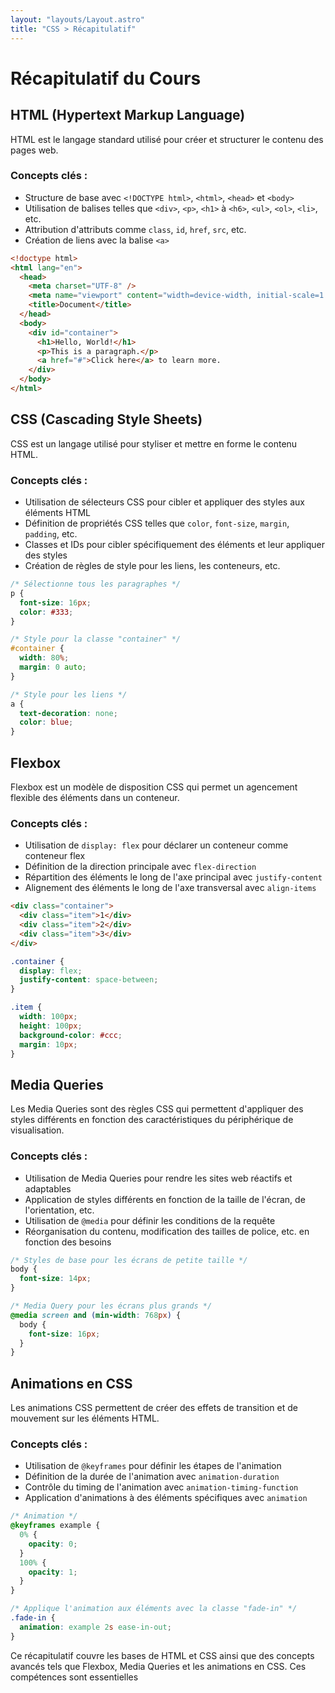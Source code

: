 ```yaml
---
layout: "layouts/Layout.astro"
title: "CSS > Récapitulatif"
---
```


# Récapitulatif du Cours

## HTML (Hypertext Markup Language)

HTML est le langage standard utilisé pour créer et structurer le contenu des pages web.

### Concepts clés :

- Structure de base avec `<!DOCTYPE html>`, `<html>`, `<head>` et `<body>`
- Utilisation de balises telles que `<div>`, `<p>`, `<h1>` à `<h6>`, `<ul>`, `<ol>`, `<li>`, etc.
- Attribution d'attributs comme `class`, `id`, `href`, `src`, etc.
- Création de liens avec la balise `<a>`

```html
<!doctype html>
<html lang="en">
  <head>
    <meta charset="UTF-8" />
    <meta name="viewport" content="width=device-width, initial-scale=1.0" />
    <title>Document</title>
  </head>
  <body>
    <div id="container">
      <h1>Hello, World!</h1>
      <p>This is a paragraph.</p>
      <a href="#">Click here</a> to learn more.
    </div>
  </body>
</html>
```

## CSS (Cascading Style Sheets)

CSS est un langage utilisé pour styliser et mettre en forme le contenu HTML.

### Concepts clés :

- Utilisation de sélecteurs CSS pour cibler et appliquer des styles aux éléments HTML
- Définition de propriétés CSS telles que `color`, `font-size`, `margin`, `padding`, etc.
- Classes et IDs pour cibler spécifiquement des éléments et leur appliquer des styles
- Création de règles de style pour les liens, les conteneurs, etc.

```css
/* Sélectionne tous les paragraphes */
p {
  font-size: 16px;
  color: #333;
}

/* Style pour la classe "container" */
#container {
  width: 80%;
  margin: 0 auto;
}

/* Style pour les liens */
a {
  text-decoration: none;
  color: blue;
}
```

## Flexbox

Flexbox est un modèle de disposition CSS qui permet un agencement flexible des éléments dans un conteneur.

### Concepts clés :

- Utilisation de `display: flex` pour déclarer un conteneur comme conteneur flex
- Définition de la direction principale avec `flex-direction`
- Répartition des éléments le long de l'axe principal avec `justify-content`
- Alignement des éléments le long de l'axe transversal avec `align-items`

```html
<div class="container">
  <div class="item">1</div>
  <div class="item">2</div>
  <div class="item">3</div>
</div>
```

```css
.container {
  display: flex;
  justify-content: space-between;
}

.item {
  width: 100px;
  height: 100px;
  background-color: #ccc;
  margin: 10px;
}
```

## Media Queries

Les Media Queries sont des règles CSS qui permettent d'appliquer des styles différents en fonction des caractéristiques du périphérique de visualisation.

### Concepts clés :

- Utilisation de Media Queries pour rendre les sites web réactifs et adaptables
- Application de styles différents en fonction de la taille de l'écran, de l'orientation, etc.
- Utilisation de `@media` pour définir les conditions de la requête
- Réorganisation du contenu, modification des tailles de police, etc. en fonction des besoins

```css
/* Styles de base pour les écrans de petite taille */
body {
  font-size: 14px;
}

/* Media Query pour les écrans plus grands */
@media screen and (min-width: 768px) {
  body {
    font-size: 16px;
  }
}
```

## Animations en CSS

Les animations CSS permettent de créer des effets de transition et de mouvement sur les éléments HTML.

### Concepts clés :

- Utilisation de `@keyframes` pour définir les étapes de l'animation
- Définition de la durée de l'animation avec `animation-duration`
- Contrôle du timing de l'animation avec `animation-timing-function`
- Application d'animations à des éléments spécifiques avec `animation`

```css
/* Animation */
@keyframes example {
  0% {
    opacity: 0;
  }
  100% {
    opacity: 1;
  }
}

/* Applique l'animation aux éléments avec la classe "fade-in" */
.fade-in {
  animation: example 2s ease-in-out;
}
```

Ce récapitulatif couvre les bases de HTML et CSS ainsi que des concepts avancés tels que Flexbox, Media Queries et les animations en CSS. Ces compétences sont essentielles
